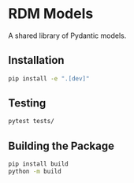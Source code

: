 # RDM Models

A shared library of Pydantic models.

## Installation

```bash
pip install -e ".[dev]"
```

## Testing

```bash
pytest tests/
```

## Building the Package

```bash
pip install build
python -m build
```
